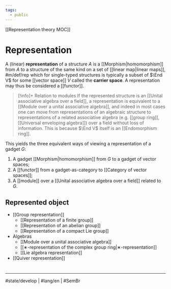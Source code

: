```yaml
---
tags:
  - public
---
```

[[Representation theory MOC]]
# Representation

A (linear) **representation** of a structure $A$ is a [[Morphism|homomorphism]] from $A$ to a structure of the same kind on a set of [[linear map|linear maps]], #m/def/rep 
which for single-typed structures is typically a subset of $\End V$ for some [[vector space]] $V$ called the **carrier space**.
A representation may thus be considered a [[functor]].

> [!info]+ Relation to modules
> If the represented structure is an [[Unital associative algebra over a field]],
> a representation is equivalent to a [[Module over a unital associative algebra]],
> and indeed in most cases one can move from representations of an algebraic structure to representations of a related associative algebra (e.g. [[group ring]], [[Universal enveloping algebra]]) over a field without loss of information.
> This is because $\End V$ itself is an [[Endomorphism ring]].

This yields the three equivalent ways of viewing a representation of a gadget $G$:

1. A gadget [[Morphism|homomorphism]] from $G$ to a gadget of vector spaces;
2. A [[functor]] from a gadget-as-category to [[Category of vector spaces]];
3. A [[module]] over a [[Unital associative algebra over a field]] related to $G$.

## Represented object

- [[Group representation]]
  - [[Representation of a finite group]]
  - [[Representation of an abelian group]]
  - [[Representation of a compact Lie group]]
- Algebras
  - [[Module over a unital associative algebra]]
  - [[∗-representation of the complex group ring|∗-representation]]
  - [[Lie algebra representation]]
- [[Quiver representation]]


#
---
#state/develop | #lang/en | #SemBr
